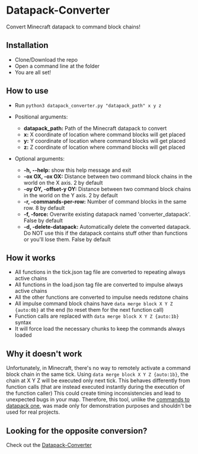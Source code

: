 # Datapack-Converter

Convert Minecraft datapack to command block chains!

## Installation

- Clone/Download the repo
- Open a command line at the folder
- You are all set!

## How to use

- Run `python3 datapack_converter.py "datapack_path" x y z`

- Positional arguments:
    - **datapack_path:** Path of the Minecraft datapack to convert
    - **x:** X coordinate of location where command blocks will get placed
    - **y:** Y coordinate of location where command blocks will get placed
    - **z:** Z coordinate of location where command blocks will get placed
- Optional arguments:
    - **-h, --help:** show this help message and exit
    - **-ox OX, -ox OX:** Distance between two command block chains in the world on the X axis. 2 by default
    - **-oy OY, -offset-y OY:** Distance between two command block chains in the world on the Y axis. 2 by default
    - **-r, -commands-per-row:**  Number of command blocks in the same row. 8 by default
    - **-f, -force:** Overwrite existing datapack named 'converter_datapack'. False by default
    - **-d, -delete-datapack:** Automatically delete the converted datapack. Do NOT use this if the datapack contains
      stuff other than functions or you\'ll lose them. False by default

## How it works

- All functions in the tick.json tag file are converted to repeating always active chains
- All functions in the load.json tag file are converted to impulse always active chains
- All the other functions are converted to impulse needs redstone chains
- All impulse command block chains have `data merge block X Y Z {auto:0b}` at the end (to reset them for the next
  function call)
- Function calls are replaced with `data merge block X Y Z {auto:1b}` syntax
- It will force load the necessary chunks to keep the commands always loaded

## Why it doesn't work

Unfortunately, in Minecraft, there's no way to remotely activate a command block chain in the same tick.
Using `data merge block X Y Z {auto:1b}`, the chain at X Y Z will be executed only next tick. This behaves differently
from function calls (that are instead executed instantly during the execution of the function caller)
This could create timing inconsistencies and lead to unexpected bugs in your map.
Therefore, this tool, unlike the [commands to datapack one](https://github.com/rotolonico/Datapack-Converter), was made
only for demonstration purposes and shouldn't be used for real projects.

## Looking for the opposite conversion?
Check out the [Datapack-Converter](https://github.com/rotolonico/Datapack-Converter) 
